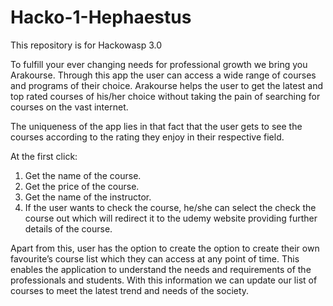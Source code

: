 # Hacko-1-Hephaestus
This repository is for Hackowasp 3.0 

To fulfill your ever changing needs for professional growth we bring you Arakourse. Through this app the user can access a wide range of courses and programs of their choice. Arakourse helps the user to get the latest and top rated courses of his/her choice without taking the pain of searching for courses on the vast internet. 

The uniqueness of the app lies in that fact that the user gets to see the courses according to the rating they enjoy in their respective field.

At the first click:
1. Get the name of the course.
2. Get the price of the course.
3. Get the name of the instructor.
4. If the user wants to check the course, he/she can select the check the course out which will redirect it to the udemy website providing further details of the course.

Apart from this, user has the option to create the option to create their own favourite’s course list which they can access at any point of time. This enables the application to understand the needs and requirements of the professionals and students. With this information we can update our list of courses to meet the latest trend and needs of the society.
